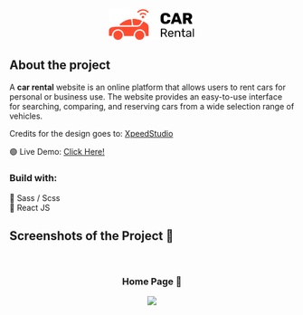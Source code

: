 <div align='center'><img style="width:30%"/ src="./src/images/logo/logo.png"></div>

<h2>About the project</h2>

  <p>A <b>car rental</b> website is an online platform that allows users to rent cars for personal or business use. The website provides an easy-to-use interface for searching, comparing, and reserving cars from a wide selection range of vehicles.</p>

<p>Credits for the design goes to: <a href='https://xpeedstudio.com/'>XpeedStudio</a></p>

🟢 Live Demo: <a href='https://car-rental-mersad.netlify.app/' target="_blank">Click Here!</a>

<h3>Build with:</h3>

🔨 Sass / Scss <br>
🔨 React JS

<h2>Screenshots of the Project 📸</h2>
<br>
<h3 align='center'>Home Page 🏡</h3>

<div align='center'>
<img src='https://www.dropbox.com/scl/fi/6mp4u7k5cnlvll8td1158/656363bb76165d74303b2413.jpg?rlkey=lbeua0glvelpi7yla3hqzqrqs&dl=0'/>

</div>
